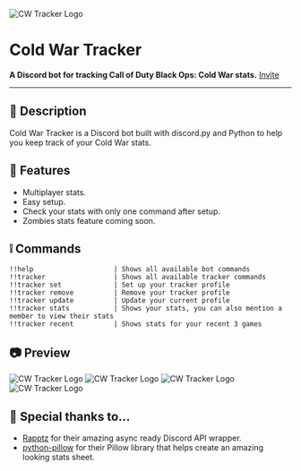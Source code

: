 ![CW Tracker Logo](https://i.imgur.com/t1ikzR3.png)

# Cold War Tracker

**A Discord bot for tracking Call of Duty Black Ops: Cold War stats.** [Invite](https://discord.com/oauth2/authorize?client_id=678333239483695134&permissions=117760&scope=bot)

---

## 📝 Description

Cold War Tracker is a Discord bot built with discord.py and Python to help you keep track of your Cold War stats.

## 🔢 Features

-   Multiplayer stats.
-   Easy setup.
-   Check your stats with only one command after setup.
-   Zombies stats feature coming soon.

## ❕ Commands

```
!!help                    | Shows all available bot commands                        
!!tracker                 | Shows all available tracker commands                   
!!tracker set             | Set up your tracker profile                                  
!!tracker remove          | Remove your tracker profile                
!!tracker update          | Update your current profile  
!!tracker stats           | Shows your stats, you can also mention a member to view their stats   
!!tracker recent          | Shows stats for your recent 3 games      

```

## 📷 Preview
![CW Tracker Logo](https://cdn.discordapp.com/attachments/751725593661407322/780315008361693185/image.png)
![CW Tracker Logo](https://i.gyazo.com/512bc544f58f47a87e786d9e4ccab073.png)
![CW Tracker Logo](https://cdn.discordapp.com/attachments/779565113510199357/779565281341210644/image.png)
![CW Tracker Logo](https://i.gyazo.com/f5213b926616d492c3280b973d59f85b.png)



## 🙏 Special thanks to...

- [Rapptz](https://github.com/Rapptz) for their amazing async ready Discord API wrapper.
- [python-pillow](https://github.com/python-pillow) for their Pillow library that helps create an amazing looking stats sheet.
